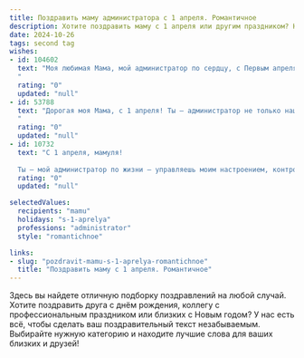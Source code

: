 ```yaml
---
title: Поздравить маму администратора с 1 апреля. Романтичное
description: Хотите поздравить маму с 1 апреля или другим праздником? Наш ИИ создаст незабываемое поздравление, а вы обязательно выделитесь среди других.  
date: 2024-10-26
tags: second tag
wishes:
- id: 104602
  text: "Моя любимая Мама, мой администратор по сердцу, с Первым апреля!  Пусть этот день, полный шуток и улыбок, станет началом весны в твоей душе, наполненной такой же нежностью и заботой, как и всё, что ты делаешь. Сегодня я хочу признаться тебе в любви, в восхищении твоей силой, терпением и умением всё организовать.  Ты – мой идеал, мой маяк, моя любовь. С праздником!
  "
  rating: "0"
  updated: "null"
- id: 53788
  text: "Дорогая моя Мама, с 1 апреля! Ты — администратор не только нашей семьи, но и моего сердца. Спасибо за твою заботу, организаторский талант и бесконечную любовь. Пусть этот день подарит тебе море улыбок и исполнение желаний!
  "
  rating: "0"
  updated: "null"
- id: 10732
  text: "С 1 апреля, мамуля!
  
  Ты – мой администратор по жизни – управляешь моим настроением, контролируешь исполнение желаний и всегда решаешь все проблемы самым лучшим образом. Спасибо тебе за твою мудрость, заботу и любовь. Желаю тебе побольше радостных дней, крепкого здоровья и успехов во всем! Пусть твоя жизнь будет яркой, как весеннее солнце, и теплой, как твои объятия!"
  rating: "0"
  updated: "null"

selectedValues:
  recipients: "mamu"
  holidays: "s-1-aprelya"
  professions: "administrator"
  style: "romantichnoe"

links:
- slug: "pozdravit-mamu-s-1-aprelya-romantichnoe"
  title: "Поздравить маму с 1 апреля. Романтичное"
---
```


Здесь вы найдете отличную подборку поздравлений на любой случай.
Хотите поздравить друга с днём рождения, коллегу с профессиональным праздником или близких с Новым годом? У нас есть всё, чтобы сделать ваш поздравительный текст незабываемым. Выбирайте нужную категорию и находите лучшие слова для ваших близких и друзей!
